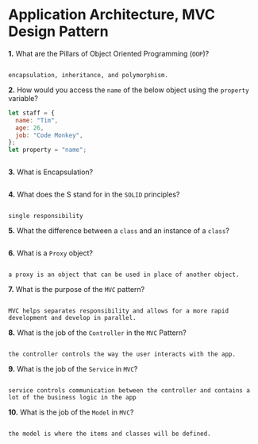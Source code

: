 # Application Architecture, MVC Design Pattern

**1.** What are the Pillars of Object Oriented Programming (`OOP`)?

<!-- enter you answer in the space below -->

```

encapsulation, inheritance, and polymorphism.
```

**2.** How would you access the `name` of the below object using the `property` variable?

```js
let staff = {
  name: "Tim",
  age: 26,
  job: "Code Monkey",
};
let property = "name";
```

<!-- enter you answer in the space below -->

```

```

**3.** What is Encapsulation?

<!-- enter you answer in the space below -->

```

```

**4.** What does the S stand for in the `SOLID` principles?

<!-- enter you answer in the space below -->

```

single responsibility

```

**5.** What the difference between a `class` and an instance of a `class`?

<!-- enter you answer in the space below -->

```

```

**6.** What is a `Proxy` object?

<!-- enter you answer in the space below -->

```

a proxy is an object that can be used in place of another object.

```

**7.** What is the purpose of the `MVC` pattern?

<!-- enter you answer in the space below -->

```

MVC helps separates responsibility and allows for a more rapid development and develop in parallel.

```

**8.** What is the job of the `Controller` in the `MVC` Pattern?

<!-- enter you answer in the space below -->

```

the controller controls the way the user interacts with the app.

```

**9.** What is the job of the `Service` in `MVC`?

<!-- enter you answer in the space below -->

```

service controls communication between the controller and contains a lot of the business logic in the app

```

**10.** What is the job of the `Model` in `MVC`?

<!-- enter you answer in the space below -->

```

the model is where the items and classes will be defined.
```

